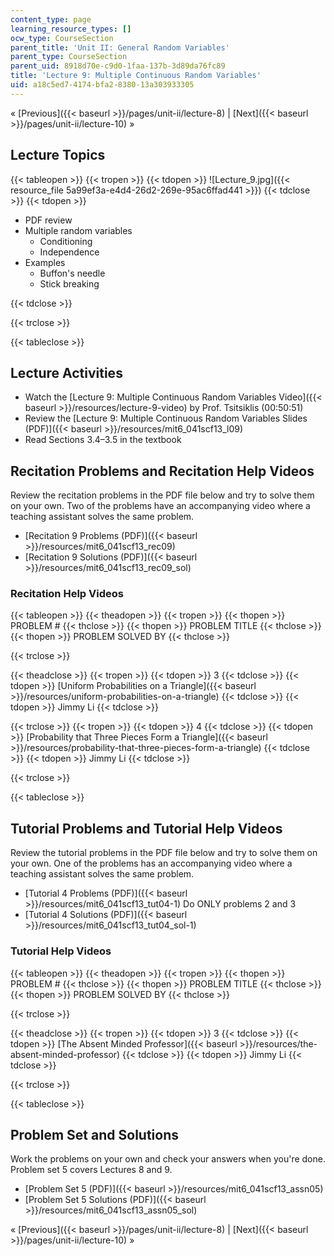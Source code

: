 ```yaml
---
content_type: page
learning_resource_types: []
ocw_type: CourseSection
parent_title: 'Unit II: General Random Variables'
parent_type: CourseSection
parent_uid: 8918d70e-c9d0-1faa-137b-3d89da76fc89
title: 'Lecture 9: Multiple Continuous Random Variables'
uid: a18c5ed7-4174-bfa2-8380-13a303933305
---
```


« [Previous]({{< baseurl >}}/pages/unit-ii/lecture-8) | [Next]({{< baseurl >}}/pages/unit-ii/lecture-10) »

Lecture Topics
--------------

{{< tableopen >}}
{{< tropen >}}
{{< tdopen >}}
![Lecture_9.jpg]({{< resource_file 5a99ef3a-e4d4-26d2-269e-95ac6ffad441 >}})
{{< tdclose >}}
{{< tdopen >}}


*   PDF review
*   Multiple random variables
    *   Conditioning
    *   Independence
*   Examples
    *   Buffon's needle
    *   Stick breaking


{{< tdclose >}}

{{< trclose >}}

{{< tableclose >}}

Lecture Activities
------------------

*   Watch the [Lecture 9: Multiple Continuous Random Variables Video]({{< baseurl >}}/resources/lecture-9-video) by Prof. Tsitsiklis (00:50:51)
*   Review the [Lecture 9: Multiple Continuous Random Variables Slides (PDF)]({{< baseurl >}}/resources/mit6_041scf13_l09)
*   Read Sections 3.4–3.5 in the textbook

Recitation Problems and Recitation Help Videos
----------------------------------------------

Review the recitation problems in the PDF file below and try to solve them on your own. Two of the problems have an accompanying video where a teaching assistant solves the same problem.

*   [Recitation 9 Problems (PDF)]({{< baseurl >}}/resources/mit6_041scf13_rec09)
*   [Recitation 9 Solutions (PDF)]({{< baseurl >}}/resources/mit6_041scf13_rec09_sol)

### Recitation Help Videos

{{< tableopen >}}
{{< theadopen >}}
{{< tropen >}}
{{< thopen >}}
PROBLEM #
{{< thclose >}}
{{< thopen >}}
PROBLEM TITLE
{{< thclose >}}
{{< thopen >}}
PROBLEM SOLVED BY
{{< thclose >}}

{{< trclose >}}

{{< theadclose >}}
{{< tropen >}}
{{< tdopen >}}
3
{{< tdclose >}}
{{< tdopen >}}
[Uniform Probabilities on a Triangle]({{< baseurl >}}/resources/uniform-probabilities-on-a-triangle)
{{< tdclose >}}
{{< tdopen >}}
Jimmy Li
{{< tdclose >}}

{{< trclose >}}
{{< tropen >}}
{{< tdopen >}}
4
{{< tdclose >}}
{{< tdopen >}}
[Probability that Three Pieces Form a Triangle]({{< baseurl >}}/resources/probability-that-three-pieces-form-a-triangle)
{{< tdclose >}}
{{< tdopen >}}
Jimmy Li
{{< tdclose >}}

{{< trclose >}}

{{< tableclose >}}

Tutorial Problems and Tutorial Help Videos
------------------------------------------

Review the tutorial problems in the PDF file below and try to solve them on your own. One of the problems has an accompanying video where a teaching assistant solves the same problem.

*   [Tutorial 4 Problems (PDF)]({{< baseurl >}}/resources/mit6_041scf13_tut04-1) Do ONLY problems 2 and 3
*   [Tutorial 4 Solutions (PDF)]({{< baseurl >}}/resources/mit6_041scf13_tut04_sol-1)

### Tutorial Help Videos

{{< tableopen >}}
{{< theadopen >}}
{{< tropen >}}
{{< thopen >}}
PROBLEM #
{{< thclose >}}
{{< thopen >}}
PROBLEM TITLE
{{< thclose >}}
{{< thopen >}}
PROBLEM SOLVED BY
{{< thclose >}}

{{< trclose >}}

{{< theadclose >}}
{{< tropen >}}
{{< tdopen >}}
3
{{< tdclose >}}
{{< tdopen >}}
[The Absent Minded Professor]({{< baseurl >}}/resources/the-absent-minded-professor)
{{< tdclose >}}
{{< tdopen >}}
Jimmy Li
{{< tdclose >}}

{{< trclose >}}

{{< tableclose >}}

Problem Set and Solutions
-------------------------

Work the problems on your own and check your answers when you're done. Problem set 5 covers Lectures 8 and 9.

*   [Problem Set 5 (PDF)]({{< baseurl >}}/resources/mit6_041scf13_assn05)
*   [Problem Set 5 Solutions (PDF)]({{< baseurl >}}/resources/mit6_041scf13_assn05_sol)

« [Previous]({{< baseurl >}}/pages/unit-ii/lecture-8) | [Next]({{< baseurl >}}/pages/unit-ii/lecture-10) »